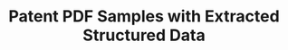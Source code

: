 ---
layout: default
bigquery: https://console.cloud.google.com/bigquery?p=bigquery-public-data&d=labeled_patents&page=dataset
contributors: Google Patents
cost: None
description: 'The dataset consists of PDFs in Google Cloud Storage from the first
  page of select US and EU patents, and BigQuery tables with extracted entities, labels,
  and other properties, including a link to each file in GCS. The structured data
  contains labels for eleven patent entities (patent inventor, publication date, classification
  number, patent title, etc.), global properties (US/EU issued, language, invention
  type), and the location of any figures or schematics on the patent''s first page.


  The structured data is the result of a data entry operation collecting information
  from PDF documents, making the dataset a useful testing ground for benchmarking
  and developing AI/ML systems intended to perform broad document understanding tasks
  like extraction of structured data from unstructured documents. This dataset can
  be used to develop and benchmark natural language tasks such as named entity recognition
  and text classification, AI/ML vision tasks such as image classification and object
  detection, as well as more general AI/ML tasks such as automated data entry and
  document understanding. Google is sharing this dataset to support the AI/ML community
  because there is a shortage of document extraction/understanding datasets shared
  under an open license.

  '
documentation: At site
last_edit: 04/12/2022, 15:49:30
location: https://console.cloud.google.com/marketplace/product/global-patents/labeled-patents
maintained_by: Google Cloud Public Datasets Program
schema_fields:
- publication_date
- application_number
- representative_line_1_eu
- inventor_line_1
- x_relative_min
- language
- x_relative_max
- filing_date
- class_international
- priority_date_eu
- y_relative_max
- invention_type
- number
- gcs_path
- issuer
- applicant_line_1
- title_line_1
- y_relative_min
- class_us
shortname: patent_pdf_samples
tags:
- machine learning
- OCR
- document recognition
- benchmarking
terms_of_use: CC BY 4.0
title: Patent PDF Samples with Extracted Structured Data
uuid: 8b8da8ff-2b09-4e1f-9523-c0c549c5cfa1
---